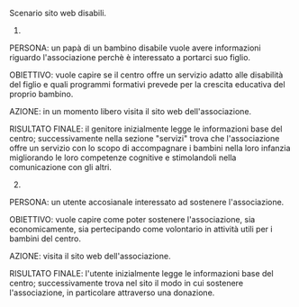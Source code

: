 Scenario sito web disabili.

1)

PERSONA: 
un papà di un bambino disabile vuole avere informazioni riguardo l'associazione perchè è interessato a portarci suo figlio.


OBIETTIVO:
vuole capire se il centro offre un servizio adatto alle disabilità del figlio e quali programmi formativi prevede per la crescita educativa del proprio bambino.


AZIONE:
in un momento libero visita il sito web dell'associazione.


RISULTATO FINALE:
il genitore inizialmente legge le informazioni base del centro; successivamente nella sezione "servizi" trova che l'associazione offre un servizio con lo scopo di accompagnare i bambini nella loro infanzia migliorando le loro competenze cognitive e stimolandoli nella comunicazione con gli altri.



2)

PERSONA:
un utente accosianale interessato ad sostenere l'associazione.


OBIETTIVO:
vuole capire come poter sostenere l'associazione, sia economicamente, sia pertecipando come volontario in attività utili per i bambini del centro.


AZIONE:
visita il sito web dell'associazione.


RISULTATO FINALE:
l'utente inizialmente legge le informazioni base del centro; successivamente trova nel sito il modo in cui sostenere l'associazione, in particolare attraverso una donazione. 
